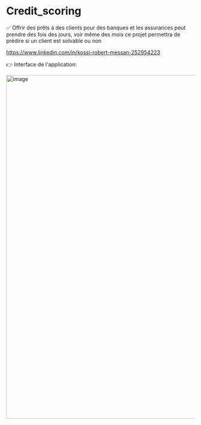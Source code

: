 # Credit_scoring

✅ Offrir des prêts à des clients pour des banques et les assurances peut 
prendre des fois des jours, voir même des mois ce projet permettra de prédire
si un client est solvable ou non

https://www.linkedin.com/in/kossi-robert-messan-252954223

👉 Interface de l'application:

<img width="917" alt="image" src="https://user-images.githubusercontent.com/110102072/234955732-d9be6eef-8027-4bea-97c1-a07be5dbd1cc.png">
